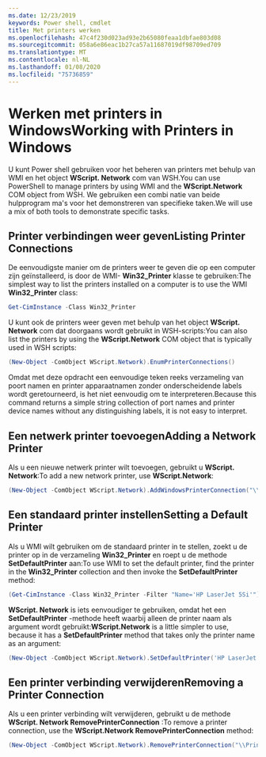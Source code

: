 ```yaml
---
ms.date: 12/23/2019
keywords: Power shell, cmdlet
title: Met printers werken
ms.openlocfilehash: 47c4f230d023ad93e2b65080feaa1dbfae803d08
ms.sourcegitcommit: 058a6e86eac1b27ca57a11687019df98709ed709
ms.translationtype: MT
ms.contentlocale: nl-NL
ms.lasthandoff: 01/08/2020
ms.locfileid: "75736859"
---
```

# <a name="working-with-printers-in-windows"></a><span data-ttu-id="17f4f-103">Werken met printers in Windows</span><span class="sxs-lookup"><span data-stu-id="17f4f-103">Working with Printers in Windows</span></span>

<span data-ttu-id="17f4f-104">U kunt Power shell gebruiken voor het beheren van printers met behulp van WMI en het object **WScript. Network** com van WSH.</span><span class="sxs-lookup"><span data-stu-id="17f4f-104">You can use PowerShell to manage printers by using WMI and the **WScript.Network** COM object from WSH.</span></span> <span data-ttu-id="17f4f-105">We gebruiken een combi natie van beide hulpprogram ma's voor het demonstreren van specifieke taken.</span><span class="sxs-lookup"><span data-stu-id="17f4f-105">We will use a mix of both tools to demonstrate specific tasks.</span></span>

## <a name="listing-printer-connections"></a><span data-ttu-id="17f4f-106">Printer verbindingen weer geven</span><span class="sxs-lookup"><span data-stu-id="17f4f-106">Listing Printer Connections</span></span>

<span data-ttu-id="17f4f-107">De eenvoudigste manier om de printers weer te geven die op een computer zijn geïnstalleerd, is door de WMI- **Win32_Printer** klasse te gebruiken:</span><span class="sxs-lookup"><span data-stu-id="17f4f-107">The simplest way to list the printers installed on a computer is to use the WMI **Win32_Printer** class:</span></span>

```powershell
Get-CimInstance -Class Win32_Printer
```

<span data-ttu-id="17f4f-108">U kunt ook de printers weer geven met behulp van het object **WScript. Network** com dat doorgaans wordt gebruikt in WSH-scripts:</span><span class="sxs-lookup"><span data-stu-id="17f4f-108">You can also list the printers by using the **WScript.Network** COM object that is typically used in WSH scripts:</span></span>

```powershell
(New-Object -ComObject WScript.Network).EnumPrinterConnections()
```

<span data-ttu-id="17f4f-109">Omdat met deze opdracht een eenvoudige teken reeks verzameling van poort namen en printer apparaatnamen zonder onderscheidende labels wordt geretourneerd, is het niet eenvoudig om te interpreteren.</span><span class="sxs-lookup"><span data-stu-id="17f4f-109">Because this command returns a simple string collection of port names and printer device names without any distinguishing labels, it is not easy to interpret.</span></span>

## <a name="adding-a-network-printer"></a><span data-ttu-id="17f4f-110">Een netwerk printer toevoegen</span><span class="sxs-lookup"><span data-stu-id="17f4f-110">Adding a Network Printer</span></span>

<span data-ttu-id="17f4f-111">Als u een nieuwe netwerk printer wilt toevoegen, gebruikt u **WScript. Network**:</span><span class="sxs-lookup"><span data-stu-id="17f4f-111">To add a new network printer, use **WScript.Network**:</span></span>

```powershell
(New-Object -ComObject WScript.Network).AddWindowsPrinterConnection("\\Printserver01\Xerox5")
```

## <a name="setting-a-default-printer"></a><span data-ttu-id="17f4f-112">Een standaard printer instellen</span><span class="sxs-lookup"><span data-stu-id="17f4f-112">Setting a Default Printer</span></span>

<span data-ttu-id="17f4f-113">Als u WMI wilt gebruiken om de standaard printer in te stellen, zoekt u de printer op in de verzameling **Win32_Printer** en roept u de methode **SetDefaultPrinter** aan:</span><span class="sxs-lookup"><span data-stu-id="17f4f-113">To use WMI to set the default printer, find the printer in the **Win32_Printer** collection and then invoke the **SetDefaultPrinter** method:</span></span>

```powershell
(Get-CimInstance -Class Win32_Printer -Filter "Name='HP LaserJet 5Si'").SetDefaultPrinter()
```

<span data-ttu-id="17f4f-114">**WScript. Network** is iets eenvoudiger te gebruiken, omdat het een **SetDefaultPrinter** -methode heeft waarbij alleen de printer naam als argument wordt gebruikt:</span><span class="sxs-lookup"><span data-stu-id="17f4f-114">**WScript.Network** is a little simpler to use, because it has a **SetDefaultPrinter** method that takes only the printer name as an argument:</span></span>

```powershell
(New-Object -ComObject WScript.Network).SetDefaultPrinter('HP LaserJet 5Si')
```

## <a name="removing-a-printer-connection"></a><span data-ttu-id="17f4f-115">Een printer verbinding verwijderen</span><span class="sxs-lookup"><span data-stu-id="17f4f-115">Removing a Printer Connection</span></span>

<span data-ttu-id="17f4f-116">Als u een printer verbinding wilt verwijderen, gebruikt u de methode **WScript. Network RemovePrinterConnection** :</span><span class="sxs-lookup"><span data-stu-id="17f4f-116">To remove a printer connection, use the **WScript.Network RemovePrinterConnection** method:</span></span>

```powershell
(New-Object -ComObject WScript.Network).RemovePrinterConnection("\\Printserver01\Xerox5")
```
